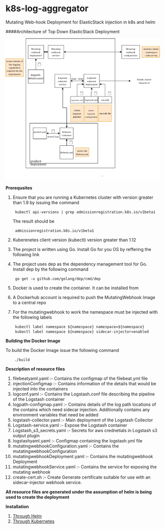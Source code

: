 # k8s-log-aggregator
Mutating Web-hook Deployment for ElasticStack injection in k8s and helm

####Architecture of Top Down ElasticStack Deployment

![Architecture](documentation/Sample%20full%20elasticStack%20deployment.png)

**Prerequsites**

1. Ensure that you are running a Kubernetes cluster with version greater 
than 1.9 by issuing the command

        kubectl api-versions | grep admissionregistration.k8s.io/v1beta1

    The result should be
    
        admissionregistration.k8s.io/v1beta1
        
2. Kuberenetes client version (kubectl) version greater than 1.12
3. The project is written using Go. Install Go for you OS by reffering the
following link

4. The project uses dep as the dependency management tool for Go. Install dep 
by the following command

        go get -u github.com/golang/dep/cmd/dep
        
5. Docker is used to create the container. It can be installed from 

6. A Dockerhub account is required to push the MutatingWebhook Image to a 
central repo

7. For the mutatingwebhook to work the namespace must be injected with the following labels
        
        kubectl label namespace ${namespace} namespace=${namespace}
        kubectl label namespace ${namespace} sidecar-injector=enabled
        
**Building the Docker Image**

To build the Docker Image issue the following command

        ./build
                
**Description of resource files**

1. filebeatyaml.yaml :- Contains the configmap of the filebeat.yml file
2. injectionConfigmap :- Contains information of the details that would be injected into the containers
3. logconf.yaml :- Contains the Logstash.conf file describing the pipeline of the Logstash container
4. logpath-configmap.yaml :- Contains details of the log path locations of the contains which need sidecar injection. 
Additionally contains any environment variables that need be added
5. logstash-collector.yaml :- Main deployment of the Logstash Collector
6. Logstash-service.yaml :- Expose the Logstash container
7. Logstash_s3_secrets.yaml :- Secrets for aws crednetials in Logstash s3 output plugin
8. logstashyaml.yaml :- Configmap containing the logstash.yml file
9. mutatingwebhookConfiguration.yaml :- Contains the mutatingwebhookConfiguration
10. mutatingwebhookDeployment.yaml :- Contains the mutatingwebhook Deployment
11. mutatingwebhookService.yaml :- Contains the service for exposing the mutating webhook
12. create-cert.sh :- Create Generate certificate suitable for use with an sidecar-injector webhook service.

**All resource files are generated under the assumption of helm is being used to create
the deployment**

**Installation**
1. [Through Helm](documentation/HELM_INSTALLATION.MD)
2. [Through Kubernetes](documentation/K8S_INSTALLATION.MD)
